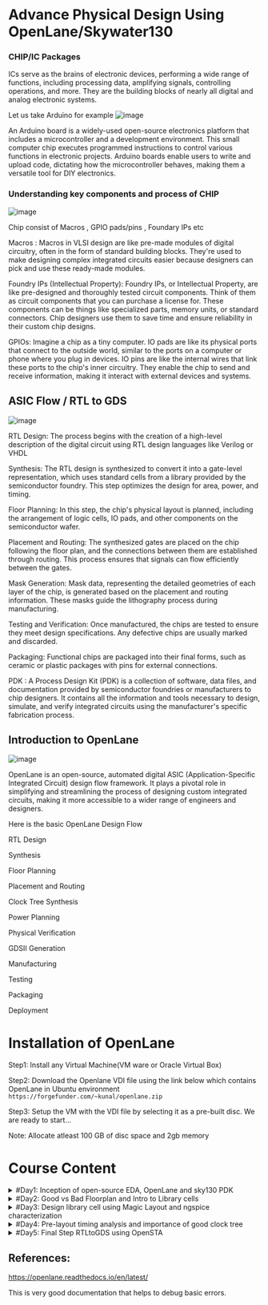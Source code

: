 # Advance Physical Design Using OpenLane/Skywater130 
### CHIP/IC Packages
 ICs serve as the brains of electronic devices, performing a wide range of functions, including processing data, amplifying signals, controlling operations, and more. 
 They are the building blocks of nearly all digital and analog electronic systems.

 Let us take Arduino for example
 ![image](https://github.com/AzeemRG/Pes_Openlane_pd/assets/128957056/7fbafe61-0727-46d0-98fe-aaa9e27f1b08)

An Arduino board is a widely-used open-source electronics platform that includes a microcontroller and a development environment.
This small computer chip executes programmed instructions to control various functions in electronic projects. 
Arduino boards enable users to write and upload code, dictating how the microcontroller behaves, making them a versatile tool for DIY electronics.

### Understanding key components and process of CHIP

![image](https://github.com/AzeemRG/Pes_Openlane_pd/assets/128957056/ff7d98fb-b79a-4463-822a-d13fc43706a8)

Chip consist of Macros , GPIO pads/pins , Foundary IPs etc

  Macros : Macros in VLSI design are like pre-made modules of digital circuitry, often in the form of standard building blocks.
 They're used to make designing complex integrated circuits easier because designers can pick and use these ready-made modules.

  Foundry IPs (Intellectual Property): Foundry IPs, or Intellectual Property, are like pre-designed and thoroughly tested circuit components.
 Think of them as circuit components that you can purchase a license for. 
 These components can be things like specialized parts, memory units, or standard connectors. Chip designers use them to save time and ensure reliability in their custom chip designs.

 GPIOs:  Imagine a chip as a tiny computer. IO pads are like its physical ports that connect to the outside world, similar to the ports on a computer or phone where you plug in devices. 
  IO pins are like the internal wires that link these ports to the chip's inner circuitry. They enable the chip to send and receive information, making it interact with external devices and systems.

 ## ASIC Flow / RTL to GDS

 ![image](https://github.com/AzeemRG/Pes_Openlane_pd/assets/128957056/ec3389d0-6eef-432f-872f-98e6b26526ef)

 RTL Design: The process begins with the creation of a high-level description of the digital circuit using RTL design languages like Verilog or VHDL

 Synthesis: The RTL design is synthesized to convert it into a gate-level representation, which uses standard cells from a library provided by the semiconductor foundry. 
 This step optimizes the design for area, power, and timing.

 Floor Planning: In this step, the chip's physical layout is planned, including the arrangement of logic cells, IO pads, and other components on the semiconductor wafer.

 Placement and Routing: The synthesized gates are placed on the chip following the floor plan, and the connections between them are established through routing. 
 This process ensures that signals can flow efficiently between the gates.

 Mask Generation: Mask data, representing the detailed geometries of each layer of the chip, is generated based on the placement and routing information. 
 These masks guide the lithography process during manufacturing.

 Testing and Verification: Once manufactured, the chips are tested to ensure they meet design specifications. Any defective chips are usually marked and discarded.

 Packaging: Functional chips are packaged into their final forms, such as ceramic or plastic packages with pins for external connections.

 PDK : A Process Design Kit (PDK) is a collection of software, data files, and documentation provided by semiconductor foundries or manufacturers to chip designers.
 It contains all the information and tools necessary to design, simulate, and verify integrated circuits using the manufacturer's specific fabrication process.

 ## Introduction to OpenLane

 ![image](https://github.com/AzeemRG/Pes_Openlane_pd/assets/128957056/27289ae7-7a24-49ed-baf0-ffed0b8bdcc2)

 OpenLane is an open-source, automated digital ASIC (Application-Specific Integrated Circuit) design flow framework. 
 It plays a pivotal role in simplifying and streamlining the process of designing custom integrated circuits, making it more accessible to a wider range of engineers and designers.

 Here is the basic OpenLane Design Flow
 
RTL Design

Synthesis

Floor Planning

Placement and Routing

Clock Tree Synthesis

Power Planning

Physical Verification

GDSII Generation

Manufacturing

Testing

Packaging

Deployment


# Installation of OpenLane

Step1: Install any Virtual Machine(VM ware or Oracle Virtual Box)

Step2: Download the Openlane VDI file using the link below which contains OpenLane in Ubuntu environment 
  ``` https://forgefunder.com/~kunal/openlane.zip ```

Step3: Setup the VM with the VDI file by selecting it as a pre-built disc. We are ready to start...

Note: Allocate atleast 100 GB of disc space and 2gb memory 

# Course Content

<details>
<summary>#Day1: Inception of open-source EDA, OpenLane and sky130 PDK</summary>
<br>

#### Intoduction to skywater 130 pdk 

![image](https://github.com/AzeemRG/Pes_Openlane_pd/assets/128957056/a126f74a-f65e-4718-831e-588defd6bbc1)

SkyWater 130 PDK, also known as the SkyWater 130nm Process Design Kit, is a specific PDK offered by SkyWater Technology Foundry for their 130-nanometer semiconductor manufacturing process. 
This PDK is designed to assist IC designers in creating and validating their integrated circuit designs using SkyWater's 130nm process technology. 

### Exploring OpenLane

Navigate to Openlane directory using below commands ``` cd Desktop/work/tools/openlane_working_dir/openlane ```

![image](https://github.com/AzeemRG/Pes_Openlane_pd/assets/128957056/4169804b-fc21-4405-8f91-57c38b76962c)

Use command ``` docker ``` to enter the shell.

Use command ``` ./flow.tcl -interactive ``` to invoke Openlane 

Let us see the design files present by default in openlane 

![image](https://github.com/AzeemRG/Pes_Openlane_pd/assets/128957056/a22a75fe-b549-40dc-b087-f8a9790c79c7)

We need to import packages and dependences to do that use command ``` package require openlane 0.9 ```.

We are using picorv32a for example. To prepare the design use command ``` prep -design picorv32a ```

![image](https://github.com/AzeemRG/Pes_Openlane_pd/assets/128957056/0bec1cb2-9323-469e-bacc-440d75ac8111)


#### Synthesis 

Once design is prepared we can see runs executable in design directory.
![image](https://github.com/AzeemRG/Pes_Openlane_pd/assets/128957056/9d2d4323-abd0-49fe-89c5-2dccc1087ec2)


Use ``` run_synthesis ```

![image](https://github.com/AzeemRG/Pes_Openlane_pd/assets/128957056/20a27075-959f-43fa-8d33-560fab52a298)


We can see final printing stats and get to know different factors.

One intresting factors can be seen is flop ratio , Flop ratio = 1613/14876 = 0.108 , in our its approx 11% which mean 11% of flops are getting utilized.


</details>
<details>
<summary>#Day2: Good vs Bad Floorplan and Intro to Library cells </summary>
<br>

## Chip Floorplan 

  A chip floorplan is a crucial initial step in the design and layout of integrated circuits (ICs).
  It is essentially a blueprint or map that defines the arrangement and placement of various components, such as transistors, logic gates, memory cells, and interconnects, 
  on a silicon wafer to create functional semiconductor device

  ![image](https://github.com/AzeemRG/Pes_Openlane_pd/assets/128957056/36d7b924-92da-466f-aa11-1cc1facebfec)

 #### Important Consideration during Floorplaning

1. Define Size and Location of Pre-Placed cells

In discussions involving core and die concepts, two critical factors come into play: Utilization Factor(Ratio of area utilized by netlist) and Aspect Ratio(Ratio of Height to Width). 
Pre-Placed Cells are specific blocks or cells like memories, clock gating cells, comparator, mux etc within an integrated circuit layout that are manually placed by the chip designer in predetermined locations
before the automated placement and routing tools are used to complete the rest of the design.

2. De-coupling capacitors

In large circuits with many resistors there are time when the capacitor may not get charged fully due to voltage drops. The solution for this is to use de- coupling capacitors. Decoupling capacitors store and 
discharge electrical energy quickly or decoupling capacitors absorb excess charge to filter out high- frequency noise and transient voltage fluctuations.

3. Power Planning
Power planning during the Floorplanning phase is essential to lower noise in digital circuits attributed to voltage droop and ground bounce.When a transition occurs on a net, charge associated with coupling 
capacitors may be dumped to ground. If there are not enough ground taps charge will accumulate at the tap and the ground line will act like a large resistor, raising the ground voltage and lowering our noise 
margin. To bypass this problem a robust PDN with many power strap taps are needed to lower the resistance associated with the PDN.

4. Pin Placement
Pin placement is an essential part of floorplanning to minimize buffering and improve power consumption and timing delays we use the HDL netlist to determine where a specific pin should be placed in the
circuit. We join the common pins and try to keep the connections as effecient as possible.

## Floorplan in OpenLane

 After completion of synthesis, this is the next step.
 Use command ```run_floorplan``` to start the floorplan.

 We can can that all the steps are done and floorplan is successful.
 ![image](https://github.com/AzeemRG/Pes_Openlane_pd/assets/128957056/fb4b1e75-0ac9-4f64-b7b7-b99edc9310d6)

 Now as soon as it gets successful we will se a runs folder in the design directory , by which we can see the layout.

![image](https://github.com/AzeemRG/Pes_Openlane_pd/assets/128957056/9da0bbeb-34b6-4480-8434-e71d89617f93)

Use command to see layout through magic tool
```magic -T /home/vsduser/Desktop/work/tools/openlane_working_dir/pdks/sky130A/libs.tech/magic/sky130A.tech lef read ../../tmp/merged.lef def read picorv32a.floorplan.def &```

Layout looks like this
![image](https://github.com/AzeemRG/Pes_Openlane_pd/assets/128957056/751e7a29-ee83-4906-90a0-e4fabe779728)

![image](https://github.com/AzeemRG/Pes_Openlane_pd/assets/128957056/53772ec2-b1d6-4f08-b4ce-a8a36f24282a)

## Library Binding and Placement 

#### Netlist Binding , Initial Placement

Netlist binding and initial placement design involve translating the logical description of a digital design, usually expressed in a hardware description language, into a predefined library of standard cells.

Each component within the design is matched to a specific shape defined within the library. Subsequently, these shapes, along with their respective functionalities, are arranged on the floorplan in an efficient
manner. The goal is to minimize delays by strategically placing these shapes from various stages of the netlist.

![image](https://github.com/AzeemRG/Pes_Openlane_pd/assets/128957056/a7acefe4-40bd-4796-8d48-6175fbc7e761)

#### Placement Optimization

 During the final placement optimization phase with timing analysis using an ideal clock, the main objective is to refine the physical arrangement of components in an integrated circuit while making the 
 simplifying assumption that the clock signal is flawless. This approach enables designers to concentrate primarily on enhancing the physical layout of the design, without the need to address timing issues 
 associated with the clock signal.

 Use command ```run_placement``` to start placement execution.

 We can see the stats after completion

 ![image](https://github.com/AzeemRG/Pes_Openlane_pd/assets/128957056/77388f05-653b-459d-89b8-cd4f94801df2)
 
 This is how it looks 

 ![image](https://github.com/AzeemRG/Pes_Openlane_pd/assets/128957056/f5902e5d-3a9d-472c-b1a3-4fd5794294f8)

To see in magic tool

```magic -T /home/vsduser/Desktop/work/tools/openlane_working_dir/pdks/sky130A/libs.tech/magic/sky130A.tech lef read ../../tmp/merged.lef def read picorv32a.floorplan.def &```
 ![image](https://github.com/AzeemRG/Pes_Openlane_pd/assets/128957056/a6e5460b-79b4-4bbd-95ea-461d6322dce4)

 ## Cell Design and Standard Characterizations Flow 

  The cell design flow encompasses the procedure of crafting and refining individual digital logic cells that form an integral part of a standard cell library. 
  
  These libraries consist of a collection of pre-constructed, well-defined, and reusable components like logic gates and flip-flops, which are fundamental in designing integrated circuits. 
  
  Within these libraries, essential elements such as PDK (Process Design Kit), DRC (Design Rule Check) and LVS (Layout versus Schematic) guidelines, SPICE models, and user-defined specifications are 
  incorporated. 
  
  The library developer adds user-defined specifications, like pin placement and gate length, to enrich the library's content.

 Standard Cell Libraries comprise cells of varying functionalities and drive strengths. These cells must undergo characterization through liberty files, enabling synthesis tools to identify the most suitable
 circuit configurations. Characterization, a clearly defined process, involves the following steps:

Associating a model file with CMOS properties.

Defining the process corner(s) for the target cell's characterization.

Setting thresholds for cell delay and slew, expressed as percentages.

Defining timing and power tables.

Incorporating the parasitic-extracted netlist.

Applying input signals or stimuli.

Issuing the requisite simulation commands.

#### Timing Threshold 

![image](https://github.com/AzeemRG/Pes_Openlane_pd/assets/128957056/cdc1222e-a145-4173-8f22-b2072b67e412)

![image](https://github.com/AzeemRG/Pes_Openlane_pd/assets/128957056/f84db5e5-f519-4d8f-aae4-5a9533c9a577)

slew_low_rise_thr - 20% from bottom power supply when the signal is rising

slew_high_rise_thr - 20% from top power supply when the signal is rising

slew_low_fall_thr - 20% from bottom power supply when the signal is falling

slew_high_fall_thr - 20% from top power supply when the signal is falling

in_rise_thr - 50% point on the rising edge of input

in_fall_thr - 50% point on the falling edge of input

out_rise_thr - 50% point on the rising edge of ouput

out_fall_thr - 50% point on the falling edge of ouput

Based on the above parameters these are the important factors 

propogation delay  - time(out_thr) - time(in_thr)

Transition time - time(slew_high_rise_thr) - time(slew_low_rise_thr)


</details>
<details>
<summary>#Day3: Design library cell using Magic Layout and ngspice characterization </summary>
<br>

## SPICE deck creation for CMOS inverter


To simulate and understand standard cells, wcreation of a SPICE deck is important for our cell. The SPICE deck will contain the following information:

- Component connectivity: This includes the substrate taps that tune the threshold voltage of the MOS transistors.
- Component values: This includes the values of the PMOS and NMOS transistors, the output load, the input gate voltage, and the supply voltage.
- Node names: These are required to define the SPICE netlist.
- Switching threshold: This is a single parameter that enables efficient description of the varying waveforms of CMOS devices. It is defined at the intersection of Vin = Vout.
- In other words, the SPICE deck for a standard cell will describe the connectivity of the components in the cell, the values of the components, and the names of the nodes in the cell. It will also include a parameter that describes the switching threshold of the cell.

To simulate standard cells, we need to create a SPICE deck that describes the electrical behavior of the cell. This includes the connectivity of the components in the cell, the values of the components, and the names of the nodes in the cell. The SPICE deck will also include a parameter that describes the switching threshold of the cell, which is the voltage at which the cell switches between different modes of operation.

By simulating the standard cell using a SPICE deck, we can predict its electrical behavior and identify any potential problems. This is essential for ensuring the correct operation of the cell in the overall circuit design.

![image](https://github.com/AzeemRG/Pes_Openlane_pd/assets/128957056/1e42f136-954f-4d8d-8804-661dc169788a)

![image](https://github.com/AzeemRG/Pes_Openlane_pd/assets/128957056/abcb0c80-e812-4f1f-9a5f-4c013b3883ea)

## CMOS fabrication process

- Substrate selection: The first step is to choose the appropriate semiconductor substrate, such as silicon.
- Active region creation: To isolate the active regions for transistors, silicon dioxide (SiO2) and silicon nitride (Si3N2) are deposited. Pockets are then created using photoresist and lithography.
- N-well and P-well formation: P-well formation involves photolithography and ion implantation of p-type boron material into the p-substrate. N-well is formed similarly with n-type phosphorus material. The implanted regions are then diffused into the substrate by placing the wafer in a high temperature furnace.
- Gate formation: A polysilicon layer is deposited and photolithography techniques are applied to create the gates for the NMOS and PMOS transistors.
- Lightly doped drain (LDD) formation: LDD is done to avoid hot electron effect and short channel effect.
- Source and drain formation: Thin oxide layers are added to avoid channel effects during ion implantation. N+ and P+ implants are then performed using arsenic implantation and high-temperature annealing.
- Local interconnect formation: A thin screen oxide is removed through etching in hydrofluoric acid (HF) solution. Titanium is then deposited through sputtering. Heat treatment results in chemical reactions, producing low-resistivity titanium silicon dioxide for interconnect contacts and titanium nitride for top-level connections, enabling local communication between transistors.
- Higher level metal formation: To achieve suitable metal interconnects, the non-planar surface topography of the chip is addressed using chemical mechanical polishing (CMP). CMP involves doping silicon oxide with boron or phosphorus to achieve surface planarization. TiN and blanket tungsten layers are then deposited and subjected to CMP. An aluminum (Al) layer is then added and subjected to photolithography and CMP.
- Dielectric layer addition: Finally, a dielectric layer, typically Si3N4, is applied to safeguard the chip.

![image](https://github.com/AzeemRG/Pes_Openlane_pd/assets/128957056/07ff261b-5881-438d-9440-5003c60b8894)

## LAB Work

Installation
```git clone https://github.com/nickson-jose/vsdstdcelldesign.git```

![image](https://github.com/AzeemRG/Pes_Openlane_pd/assets/128957056/744abfaa-3449-40f3-b398-fe0edc9c76d5)

To see the layout of CMOS invertor use command
```magic -T sky130A.tech sky130_inv.mag &```

![image](https://github.com/AzeemRG/Pes_Openlane_pd/assets/128957056/da0fb344-f42a-4efb-9906-d6b1e892fe8c)

##### Checking DRC errors

To check drc we to press DRC update and it show the errors in tkon window.
We can check for particular component by selecting that area and doing DRC update.
![image](https://github.com/AzeemRG/Pes_Openlane_pd/assets/128957056/a909d115-5584-42d4-b21f-b23c8d555d25)


### Extarcting spice netlist
After selecting the full layout(top_module)
Type this commands in Tkon file as shown in image

![image](https://github.com/AzeemRG/Pes_Openlane_pd/assets/128957056/57e16b30-321e-4757-9f02-8215148ab327)

U will see the .ext and .spice file

Here is the .spice file
![image](https://github.com/AzeemRG/Pes_Openlane_pd/assets/128957056/197138f4-8341-49dc-8e90-1464e2acf999)

Modified spice file
![image](https://github.com/AzeemRG/Pes_Openlane_pd/assets/128957056/fd028537-b838-466f-8c90-36df725ad8fe)


Use command ```ngspice sky130_inv.spice``` to run the netlist.
Use command to plot the waveform ```plot y vs time a```.

![image](https://github.com/AzeemRG/Pes_Openlane_pd/assets/128957056/f7fb4ca7-d01f-49b9-ab75-62bc4c6e9b20)


</details>
<details>
<summary>#Day4: Pre-layout timing analysis and importance of good clock tree</summary>
<br>

## Timing Modeling

Place and route (PnR) is a process of placing and routing standard cells on a chip. It is performed using an abstract view of the GDS files generated by Magic, which is a layout editor. The PnR tool will use the abstract view information, formally defined as LEF information, to perform interconnect routing.

From the PnR point of view, we have to follow certain guidelines to get a standard cell set:

- Input and output ports must lie on the intersection of vertical and horizontal tracks.
- Width of the standard cell should be an odd multiple of the track pitch.
- Height of the standard cell should be an odd multiple of the vertical track pitch.

###### LEF Extraction

- Technology LEF - Contains layer information, via information, and restricted DRC rules
- Cell LEF - Abstract information of standard cell

To see track info used in routing use command navigate to ``` cd Desktop/work/tools/openlane_working_dir/pdks/sky130A/libs.tech/openlane/sky130fd_sc_hd ``` 

- 1st numeric column indicates the offset and 2nd indicates the pitch along provided direction

![image](https://github.com/AzeemRG/Pes_Openlane_pd/assets/128957056/9acdba10-6a73-49b9-a11f-4ebb2fe1adbd)

##### Setting user defined grid values

![image](https://github.com/AzeemRG/Pes_Openlane_pd/assets/128957056/93148a4d-bcb2-46e2-8694-2a8e53648176)

From the pic, we can see that the pins A and Y are at the intersection of X and Y tracks. So the first condition is met. The next requirement is that the width of the cell should be the odd multiple of xpitch 
which is '0.46' as seen in the tracks.info file.

### Magic Layout to Standard Cell LEF

To generate the LEF file for a perfect layout:

Save the modified layout with the new grid.
In the console, type:
```save sky130_vsdinv.mag```

This saves the modified layout in the current working directory.

Open the file and extract the LEF.
Open the file using the following command:

```magic -T sky130A.tch sky130_vsdinv.mag```

In the console that opens, type the following command:

```lef write```

This will generate a LEF file.

It will look like this

![image](https://github.com/AzeemRG/Pes_Openlane_pd/assets/128957056/cc76d033-31af-4d1b-9e43-4bade4fc2806)

- Now we copy the lef file in picorv32a

![image](https://github.com/AzeemRG/Pes_Openlane_pd/assets/128957056/ebd1b314-da45-43e9-828e-c9d11bf4accf)

Now lets modify the config file

![image](https://github.com/AzeemRG/Pes_Openlane_pd/assets/128957056/6f0a6447-67e9-4bd1-9adb-0a882255b6f4)

## Now lets follow the design flow in OPENLANE

Synthesis

![image](https://github.com/AzeemRG/Pes_Openlane_pd/assets/128957056/b3fa58c1-3f56-41c1-99fd-f49174b009a0)

![image](https://github.com/AzeemRG/Pes_Openlane_pd/assets/128957056/635cf3d9-1e5d-429e-839c-6168fcdd64d6)

Slack Violations and Improvement


Slack violations are timing violations in digital designs. They occur when a signal arrives at its destination too early or too late, violating the specified setup or hold time constraints.

When referring to pre-clock tree synthesis STA analysis, we are mainly concerned with setup timing in regards to a launch clock. STA will report problems such as worst negative slack (WNS) and total negative 
slack (TNS). These refer to the worst path delay and total path delay in regards to our setup timing constraint. Fixing slack violations can be debugged through performing STA analysis with OpenSTA, which is 
integrated in the OpenLANE tool. The desired value of slack is above or equal to 0.

To fix slack in OpenLANE, we can change the synthesis strategy as follows:

- Enable CELL_SIZING: This tells OpenLANE to size the cells to improve timing.
- Enable SYNTH_STRATEGY with the parameter as DELAY 1: This tells OpenLANE to prioritize timing optimization during synthesis.

![image](https://github.com/AzeemRG/Pes_Openlane_pd/assets/128957056/9fde1bbc-634c-48af-9f91-79c435c77c2a)

The slack has reduced a lot but still didnt meet the requirement. 
The sdc file used is ```my_base.sdc``` defined in pre_sta.conf using the command ```sta pre_sta.conf```

###### Perform manual cell replacement on our WNS path with the OpenSTA tool

![image](https://github.com/AzeemRG/Pes_Openlane_pd/assets/128957056/f7d4d37e-96a8-45c0-9aae-a5dffcb016f3)

Placement

![image](https://github.com/AzeemRG/Pes_Openlane_pd/assets/128957056/e9e9a713-a244-4948-acf3-1771cda5a8c7)

![image](https://github.com/AzeemRG/Pes_Openlane_pd/assets/128957056/9bbd9a41-473c-4570-8f10-c6bad3d9f1ab)



## Delay Tables

Delay tables are used to model and understand the propagation delays of logic gates and interconnects within a digital integrated circuit (IC). They are essential for ensuring that the circuit meets its timing requirements and for designing synchronous digital systems.

Purpose of delay tables:

- Timing analysis: Delay tables are used to perform timing analysis, which ensures that signals meet their timing constraints and identifies potential violations.
- Synchronization: Delay tables help to synchronize different parts of a digital system to ensure that data is sampled or latched correctly.
- Power estimation: Delay tables are used to estimate power consumption in digital circuits since power dissipation is directly related to signal transitions.
- Components of delay tables:

- Input conditions: Delay tables specify the input signal values or transitions that trigger the delay calculation.
- Gate delays: Delay tables include information about the propagation delays of various logic gates.
- Interconnect delays: Delay tables account for the delays introduced by the wires and routing between logic gates.
- Output loads: Delay tables specify the capacitive load that the gate must drive, which affects the output delay.

## Timing Analysis and more with OpenSTA

- Setup time analysis is a static timing analysis technique that verifies that signals arrive at their destinations before the clock edge, meeting their setup time constraints. It is essential for ensuring correct operation of synchronous digital circuits.
- Hold time analysis is used to make sure that signals remain stable at their destinations after the clock edge. This is important for ensuring that the circuit works correctly.
- Clock jitter is the variation in the timing of a clock signal. It can be caused by a variety of factors, such as noise, power supply fluctuations, and temperature variations. Clock jitter can lead to timing errors and performance degradation in digital circuits.
- Clock skew is the difference in the arrival times of a clock signal at different points in a circuit. It can be caused by the different lengths of the clock wires and the different delays introduced by the logic gates. Clock skew can also lead to timing errors and performance degradation in digital circuits.

## Clock Tree Synthesis

Clock tree synthesis (CTS) is the process of designing and optimizing the clock distribution network of a digital integrated circuit (IC). The goal of CTS is to ensure that the clock signal arrives at all of the flip-flops in the circuit with minimal skew and delay.
- Read the design netlist, standard cell library, and clock constraints.
- Generate different clock tree topologies.
- Perform clock buffering and clock gating.
- Verify the clock tree design.
- Generate clock tree reports.

![image](https://github.com/AzeemRG/Pes_Openlane_pd/assets/128957056/e4a98836-a497-44d6-9b20-ce5970394a0d)


After placement next step is CTS , use command ```run_cts``` to run the flow

### STA-Analysis using OpenSTA

Summary of the key steps in the post-CTS STA analysis flow:

- Generate the post-CTS netlist and SDF file.
- Invoke OpenSTA and load the library file.
- Set the timing constraints.
- Perform the STA analysis.
- Review the STA results.
- Post-CTS STA analysis is an important step in the physical design flow. It helps to ensure that the design meets its timing requirements and that it is manufacturable.

Here are some additional tips for post-CTS STA analysis:

- Make sure to use the most up-to-date library file.
- Use realistic timing constraints.
- Review the STA results carefully and fix any timing violations.
- Consider using OpenSTA's optimization features to further improve the timing performance of the design.

```
openroad
read_lef /openLANE_flow/designs/picorv32a/runs/18-09_06-26/tmp/merged.lef
read_def /openLANE_flow/designs/picorv32a/runs/18-09_06-26/results/cts/picorv32a.cts.def
write_db pico_cts.db
read_db pico_cts.db
read_verilog /openLANE_flow/designs/picorv32a/runs/16-09_19-58/results/synthesis/picorv32a.synthesis_cts.v
read_liberty -max $::env(LIB_SLOWEST)
read_liberty -max $::env(LIB_FASTEST)
set_propagated_clock [all_clocks]
report_checks -path_delay min_max -format full_clock_expanded -digits 4
```

![image](https://github.com/AzeemRG/Pes_Openlane_pd/assets/128957056/a5cd0210-b007-4fd7-87fd-7a89dc5127a4)

Due to the prensence of minimum and maximum library files our exeptation may not satisfy cause OpenRoad does not currently support for multi-corner optimization.

![image](https://github.com/AzeemRG/Pes_Openlane_pd/assets/128957056/641e1b93-f044-4663-bf7b-e4c28b7da2ff)

![image](https://github.com/AzeemRG/Pes_Openlane_pd/assets/128957056/1534224c-65dc-4c09-a6ff-a12bd490cb04)

Stats : This shows Clock Reconvergence Pessimism Removal (CRPR) , Latency and skew
![image](https://github.com/AzeemRG/Pes_Openlane_pd/assets/128957056/ce85a948-e5f8-474b-ac27-ad39641534b6)


</details>
<details>
<summary>#Day5: Final Step RTLtoGDS using OpenSTA </summary>
<br>

## PDN and Routing

Power Distribution Network (PDN)

- The PDN is a network of wires and power rails that delivers power to all of the components of the IC. The PDN must be designed to provide adequate power to all of the components, while also minimizing voltage drop and noise.
- OpenLANE provides a variety of features for designing and optimizing the PDN. For example, OpenLANE can automatically generate the PDN grid and place the power rails. OpenLANE can also calculate the voltage drop and noise in the PDN, and identify any potential problems.

Routing

- Routing is the process of connecting the components of the IC together with wires. The routing must be done according to a variety of constraints, such as the physical dimensions of the IC, the timing requirements of the design, and the manufacturing rules.
- OpenLANE provides a variety of features for routing the design. For example, OpenLANE can automatically route the wires according to the specified constraints. OpenLANE can also generate a variety of routing reports, such as congestion reports and timing reports.
-Once the PDN and routing have been completed, it is important to verify the design to ensure that it meets all of the requirements.

![image](https://github.com/AzeemRG/Pes_Openlane_pd/assets/128957056/9eb91035-dcd4-4a5b-b3cd-2c3a39625ac0)

To start the flow use ``` run_pdn```

for routing use ```run_routing``` 

![image](https://github.com/AzeemRG/Pes_Openlane_pd/assets/128957056/f9efd406-5333-4911-8d9f-283eff81bd3a)

Ending step of this journey is SPEF Extarction.

SPEF extraction in OpenLANE is the process of generating a SPEF file from a post-CTS design. The SPEF file contains information about the parasitic resistances, capacitances, and inductances of the nets in the design. This information is used by the placement and routing tools to ensure that the design meets its timing and power requirements.

- Make sure to use the most up-to-date library file.
- Use realistic extraction parameters.
- Review the SPEF file carefully and fix any errors.
- Consider using OpenLANE's SPEF optimization features to further improve the timing and power performance of the design.

Unfortunately SPEF extractor is not present in OpenLane.

These are some efficiant rounting called Triton Route 

TritonRoute is a detailed router that is part of the OpenROAD project. It is used to route the wires in a digital integrated circuit (IC) according to the specified constraints. OpenSTA is a static timing analysis (STA) tool that is also part of the OpenROAD project. It is used to analyze the timing performance of a digital IC design.

![image](https://github.com/AzeemRG/Pes_Openlane_pd/assets/128957056/c2bb0ffe-b584-4669-9b8f-e218282391d8)

In our process we have use Triton Route strategy as zero. Which means there will be some violatins , but using triton Route Strategy will be time consuming and heavy.

![image](https://github.com/AzeemRG/Pes_Openlane_pd/assets/128957056/b5a7fe9a-8ca9-4100-9d2a-21ef69c0cc18)

- Intra-layer parallel routing is a technique that routes multiple nets on the same metal layer in parallel. This can be done using a variety of different algorithms, such as maze routing and channel routing. Intra-layer parallel routing can help to improve routing congestion and reduce routing time.

- Inter-layer sequential panel routing is a technique that routes nets on different metal layers in sequence. This technique is typically used for complex designs with high routing congestion. Inter-layer sequential panel routing can help to improve routing quality and reduce routing violations.

Thank you.. 

END of the flow........

</details>

## References:

https://openlane.readthedocs.io/en/latest/

This is very good documentation that helps to debug basic errors.


































































